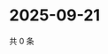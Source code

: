 # 2025-09-21

共 0 条

<!-- BEGIN ZHIHUQUESTIONS -->
<!-- 最后更新时间 Sun Sep 21 2025 02:12:53 GMT+0800 (China Standard Time) -->

<!-- END ZHIHUQUESTIONS -->
